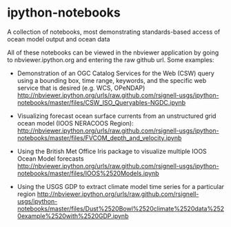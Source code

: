 ipython-notebooks
=================

A collection of notebooks, most demonstrating standards-based access of ocean model output and ocean data

All of these notebooks can be viewed in the nbviewer application by going to nbviewer.ipython.org and entering the raw github url.  Some examples:

 * Demonstration of an OGC Catalog Services for the Web (CSW) query using a bounding box, time range, keywords, and the specific web service that is desired (e.g. WCS, OPeNDAP)
http://nbviewer.ipython.org/urls/raw.github.com/rsignell-usgs/ipython-notebooks/master/files/CSW_ISO_Queryables-NGDC.ipynb

 * Visualizing forecast ocean surface currents from an unstructured grid ocean model (IOOS NERACOOS Region):
http://nbviewer.ipython.org/urls/raw.github.com/rsignell-usgs/ipython-notebooks/master/files/FVCOM_depth_and_velocity.ipynb

 * Using the British Met Office Iris package to visualize multiple IOOS Ocean Model forecasts
http://nbviewer.ipython.org/urls/raw.github.com/rsignell-usgs/ipython-notebooks/master/files/IOOS%2520Models.ipynb

 * Using the USGS GDP to extract climate model time series for a particular region
http://nbviewer.ipython.org/urls/raw.github.com/rsignell-usgs/ipython-notebooks/master/files/Dust%2520Bowl%2520climate%2520data%2520example%2520with%2520GDP.ipynb
